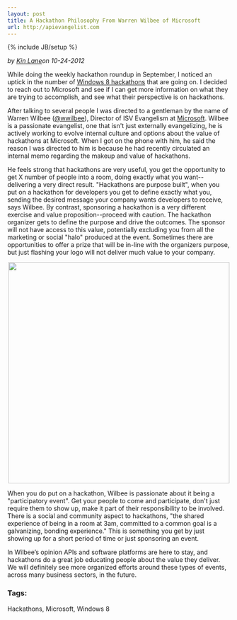 ```yaml
---
layout: post
title: A Hackathon Philosophy From Warren Wilbee of Microsoft
url: http://apievangelist.com
---
```

{% include JB/setup %}<div><i><span class="small">by</span> <a href="https://plus.google.com/106460238807821851374" rel="author">Kin Lane</a><span class="small">on</span> <span class="post-date">10-24-2012</span></i><p><a href="https://twitter.com/wwilbee" target="_blank"><img src="https://s3.amazonaws.com/kinlane-productions/api-evangelist/microsoft/warren-wilbee-microsoft.jpeg" alt="" align="right" /></a></p>
<p>While doing the weekly hackathon roundup in September, I noticed an uptick in the number of&nbsp;<a title="Windows 8 Hackathons" href="http://whosin.com/pg/whois/20074247/Warren+Wilbee">Windows 8 hackathons</a>&nbsp;that are going on. I decided to reach out to Microsoft and see if I can get more information on what they are trying to accomplish, and see what their perspective is on hackathons.</p>
<p>After talking to several people I was directed to a gentleman by the name of Warren Wilbee (<a href="https://twitter.com/wwilbee" target="_blank">@wwilbee</a>), Director of ISV Evangelism at&nbsp;<a href="http://www.microsoft.com/en-us/default.aspx">Microsoft</a>. Wilbee is a passionate evangelist, one that isn't just externally evangelizing, he is actively working to evolve internal culture and options about the value of hackathons at Microsoft. When I got on the phone with him, he said the reason I was directed to him is because he had recently circulated an internal memo regarding the makeup and value of hackathons.</p>
<p>He feels strong that hackathons are very useful, you get the opportunity to get X number of people into a room, doing exactly what you want--delivering a very direct result. "Hackathons are purpose built", when you put on a hackathon for developers you get to define exactly what you, sending the desired message your company wants developers to receive, says Wilbee. By contrast, sponsoring a hackathon is a very different exercise and value proposition--proceed with caution. The hackathon organizer gets to define the purpose and drive the outcomes. The sponsor will not have access to this value, potentially excluding you from all the marketing or social "halo" produced at the event. Sometimes there are opportunities to offer a prize that will be in-line with the organizers purpose, but just flashing your logo will not deliver much value to your company.</p>
<p><a href="http://www.devcamps.ms/"><img style="display: block; margin-left: auto; margin-right: auto;" src="https://s3.amazonaws.com/kinlane-productions/api-evangelist/microsoft/windows-8-hackathons.jpeg" alt="" width="500" /></a></p>
<p>When you do put on a hackathon, Wilbee is passionate about it being a "participatory event". Get your people to come and participate, don't just require them to show up, make it part of their responsibility to be involved. There is a social and community aspect to hackathons, "the shared experience of being in a room at 3am, committed to a common goal is a galvanizing, bonding experience." This is something you get by just showing up for a short period of time or just sponsoring an event.</p>
<p>In Wilbee&rsquo;s opinion APIs and software platforms are here to stay, and hackathons do a great job educating people about the value they deliver. We will definitely see more organized efforts around these types of events, across many business sectors, in the future.</p><h3>Tags:</h3>Hackathons, Microsoft, Windows 8</div>